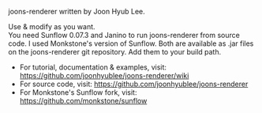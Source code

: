 joons-renderer written by Joon Hyub Lee.

Use & modify as you want.  
You need Sunflow 0.07.3 and Janino to run joons-renderer from source code. I used Monkstone's version of Sunflow. Both are available as .jar files on the joons-renderer git repository. Add them to your build path.

* For tutorial, documentation & examples, visit: https://github.com/joonhyublee/joons-renderer/wiki  
* For source code, visit: https://github.com/joonhyublee/joons-renderer
* For Monkstone's Sunflow fork, visit: https://github.com/monkstone/sunflow
